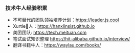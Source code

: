 ### 技术牛人经验积累 
- 不可替代的团队领袖培养计划：https://leader.js.cool
- Xurtle🐂人：https://hanxlinsist.github.io
- 美团团队: https://tech.meituan.com
- 笔试面试知识整理 https://hit-alibaba.github.io/interview/
- 翻译书籍牛人：https://waylau.com/books/